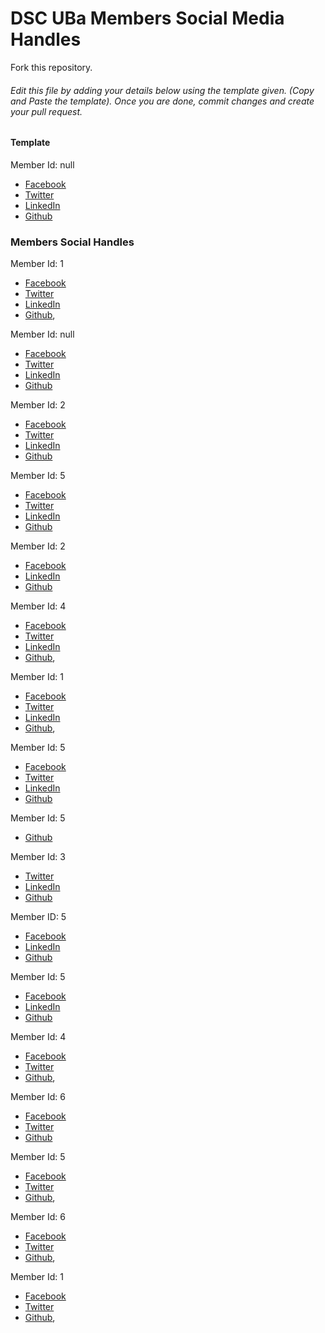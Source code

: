 # DSC UBa Members Social Media Handles

Fork this repository.

###### Edit this file by adding your details below using the template given. (Copy and Paste the template). Once you are done, commit changes and create your pull request.

#### Template
Member Id: null
* [Facebook](link-to-your-facebook)
* [Twitter](link-to-your-twitter)
* [LinkedIn](link-to-your-linkedin)
* [Github](link-to-your-github)


### Members Social Handles
Member Id: 1
* [Facebook](https://web.facebook.com/idadel.meh.7)
* [Twitter](https://twitter.com/meh_ida)
* [LinkedIn](https://www.linkedin.com/in/meh-mbeh-ida-delphine-a40b21177/)
* [Github](https://github.com/Idadelveloper),


Member Id: null
* [Facebook](https://web.facebook.com/hawawou.tchapchet)
* [Twitter](https://twitter.com/hawaou_t)
* [LinkedIn](https://www.linkedin.cn/in/hawawou-oumarou-2b1b831b4/)
* [Github](https://github.com/Hawawou)


Member Id: 2
* [Facebook](https://web.facebook.com/Stefania.Nkwatoh)
* [Twitter](https://twitter.com/smboyi)
* [LinkedIn](https://www.linkedin.com/in/stephanie-nkwatoh-55b008173)
* [Github](https://github.com/steph237)

Member Id: 5
* [Facebook](https//web.Facebook.com/nyong.godwill/)
* [Twitter](https//twitter.com/godwill_nyong)
* [LinkedIn](https://http://linkedin.com/in/nyong-godwill-6906bb1b5)
* [Github](https://github.com/godsakani)


Member Id: 2
* [Facebook](https://www.facebook.com/alouzeh.brandon)
* [LinkedIn](http://linkedin.com/in/alouzeh-mahbuh-a963811ab)
* [Github](http://gitup.com/bernandez)


Member Id: 4
* [Facebook](https://www.facebook.com/tadonke.venus)
* [Twitter](https://twitter.com/venusv)
* [LinkedIn](https://www.linkedin.com/)
* [Github](https://github.com/VenusV-prog),

Member Id: 1
* [Facebook](https://web.facebook.com/mbah.unllimited.5)
* [Twitter](https://twitter.com/mbahstephane1)
* [LinkedIn](https://https://www.linkedin.com/in/mbah-stephane-8a48841b3)
* [Github](https://github.com/mbahstephane),

Member Id: 5
* [Facebook](https://web.facebook.com/hans-ad)
* [Twitter](https://twitter.com/roomfinder237)
* [LinkedIn](https://www.linkedin.com/in/akuwiyadze-hans)
* [Github](https://github.com/hansel02)


Member Id: 5
* [Github](https://github.com/nuilewis)


Member Id: 3
* [Twitter](https://twitter.com/juliana31153417)
* [LinkedIn](https://www.linkedin.com/in/juliana-eudoxie-a899561b1)
* [Github](https://github.com/juliana237)


Member ID: 5
* [Facebook](https://www.facebook.com/brian.njimukara)
* [LinkedIn](https://www.linkedin.com/in/njimukara-brian-njimukara-76a327186)
* [Github](https://github.com/Njimukara)


Member Id: 5
* [Facebook](https://www.facebook.com/anne.fonyuy.nana)
* [LinkedIn](https://www.linkedin.com/in/lukong-anne-machinda-berinyuy-a14a831b8)
* [Github](https://github.com/Lukong123)


Member Id: 4
* [Facebook](https://web.facebook.com/ngumih.fien)
* [Twitter](https://twitter.com/f__ien)
* [Github](https://github.com/fienne),

Member Id: 6
* [Facebook](https://free.facebook.com/tanju.brunostar)
* [Twitter](https://mobile.twitter.com/TBStar7)
* [Github](https://github.com/Brunostar)

Member Id: 5
* [Facebook](https://www.facebook.com/olivia.afungchwi/)
* [Twitter](https://twitter.com/Afungchwi2)
* [Github](https://github.com/Afungchwi/),

Member Id: 6
* [Facebook](https://m.facebook.com/Jeannoelnfon)
* [Twitter](https://twitter.com/nfonjeannoel1)
* [Github](https://github.com/nfonjeannoel),

Member Id: 1
* [Facebook](https://m.facebook.com/njong.emy)
* [Twitter](https://twitter.com/Elabrava20)
* [Github](https://github.com/Njong392),





